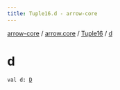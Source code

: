 ```yaml
---
title: Tuple16.d - arrow-core
---
```


[arrow-core](../../index.html) / [arrow.core](../index.html) / [Tuple16](index.html) / [d](./d.html)

# d

`val d: `[`D`](index.html#D)